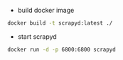 * build docker image
```bash
docker build -t scrapyd:latest ./
```
* start scrapyd
```bash
docker run -d -p 6800:6800 scrapyd
```

